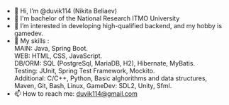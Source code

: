 - 👋 Hi, I’m @duvik114 (Nikita Beliaev)
- 📖 I'm bachelor of the National Research ITMO University
- 👀 I’m interested in developing high-qualified backend, and my hobby is gamedev. 
- 💪 My skills :  
                MAIN: Java, Spring Boot.  
                WEB: HTML, CSS, JavaScript.  
                DB/ORM: SQL (PostgreSql, MariaDB, H2), Hibernate, MyBatis.  
                Testing: JUnit, Spring Test Framework, Mockito.  
                Additional: C/C++, Python, Basic alghorithms and data structures, Maven, Git, Bash, Linux,
                GameDev: SDL2, Unity, Sfml.  
- 📫 How to reach me: duvik114@gmail.com

<!---
duvik114/duvik114 is a ✨ special ✨ repository because its `README.md` (this file) appears on your GitHub profile.
You can click the Preview link to take a look at your changes.
--->
